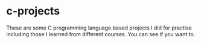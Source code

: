 # c-projects

These are some C programming language based projects I did for practise including those I learned from different courses. You can see if you want to.

